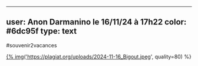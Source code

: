 ----
user: Anon Darmanino le 16/11/24 à 17h22
color: #6dc95f
type: text
----

 #souvenir2vacances

<a href="https://plagiat.org/uploads/2024-11-16_Bigout.jpeg">{% img('https://plagiat.org/uploads/2024-11-16_Bigout.jpeg', quality=80) %}</a>
